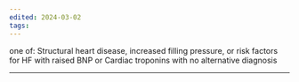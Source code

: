 ```yaml
---
edited: 2024-03-02
tags:
---
```

one of: Structural heart disease, increased filling pressure, or risk factors for HF with raised BNP or Cardiac troponins with no alternative diagnosis

---
